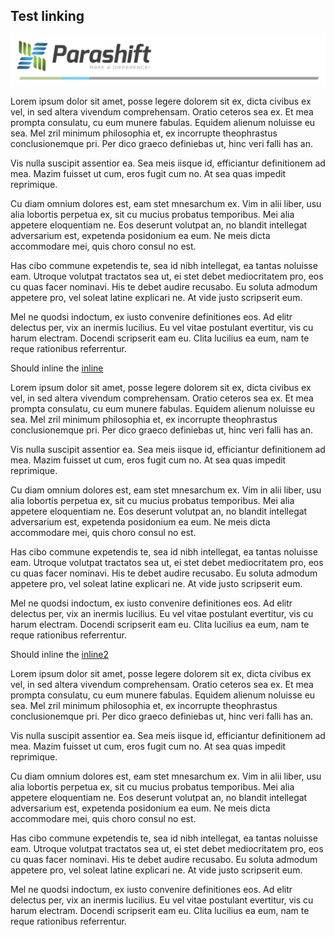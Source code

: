 ## Test linking

![image](./logo.png)

Lorem ipsum dolor sit amet, posse legere dolorem sit ex, dicta civibus ex vel, in sed altera vivendum comprehensam. Oratio ceteros sea ex. Et mea prompta consulatu, cu eum munere fabulas. Equidem alienum noluisse eu sea. Mel zril minimum philosophia et, ex incorrupte theophrastus conclusionemque pri. Per dico graeco definiebas ut, hinc veri falli has an.

Vis nulla suscipit assentior ea. Sea meis iisque id, efficiantur definitionem ad mea. Mazim fuisset ut cum, eros fugit cum no. At sea quas impedit reprimique.

Cu diam omnium dolores est, eam stet mnesarchum ex. Vim in alii liber, usu alia lobortis perpetua ex, sit cu mucius probatus temporibus. Mei alia appetere eloquentiam ne. Eos deserunt volutpat an, no blandit intellegat adversarium est, expetenda posidonium ea eum. Ne meis dicta accommodare mei, quis choro consul no est.

Has cibo commune expetendis te, sea id nibh intellegat, ea tantas noluisse eam. Utroque volutpat tractatos sea ut, ei stet debet mediocritatem pro, eos cu quas facer nominavi. His te debet audire recusabo. Eu soluta admodum appetere pro, vel soleat latine explicari ne. At vide justo scripserit eum.

Mel ne quodsi indoctum, ex iusto convenire definitiones eos. Ad elitr delectus per, vix an inermis lucilius. Eu vel vitae postulant evertitur, vis cu harum electram. Docendi scripserit eam eu. Clita lucilius ea eum, nam te reque rationibus referrentur.

Should inline the [inline](./inline)

Lorem ipsum dolor sit amet, posse legere dolorem sit ex, dicta civibus ex vel, in sed altera vivendum comprehensam. Oratio ceteros sea ex. Et mea prompta consulatu, cu eum munere fabulas. Equidem alienum noluisse eu sea. Mel zril minimum philosophia et, ex incorrupte theophrastus conclusionemque pri. Per dico graeco definiebas ut, hinc veri falli has an.

Vis nulla suscipit assentior ea. Sea meis iisque id, efficiantur definitionem ad mea. Mazim fuisset ut cum, eros fugit cum no. At sea quas impedit reprimique.

Cu diam omnium dolores est, eam stet mnesarchum ex. Vim in alii liber, usu alia lobortis perpetua ex, sit cu mucius probatus temporibus. Mei alia appetere eloquentiam ne. Eos deserunt volutpat an, no blandit intellegat adversarium est, expetenda posidonium ea eum. Ne meis dicta accommodare mei, quis choro consul no est.

Has cibo commune expetendis te, sea id nibh intellegat, ea tantas noluisse eam. Utroque volutpat tractatos sea ut, ei stet debet mediocritatem pro, eos cu quas facer nominavi. His te debet audire recusabo. Eu soluta admodum appetere pro, vel soleat latine explicari ne. At vide justo scripserit eum.

Mel ne quodsi indoctum, ex iusto convenire definitiones eos. Ad elitr delectus per, vix an inermis lucilius. Eu vel vitae postulant evertitur, vis cu harum electram. Docendi scripserit eam eu. Clita lucilius ea eum, nam te reque rationibus referrentur.

Should inline the [inline2](./inline2)

Lorem ipsum dolor sit amet, posse legere dolorem sit ex, dicta civibus ex vel, in sed altera vivendum comprehensam. Oratio ceteros sea ex. Et mea prompta consulatu, cu eum munere fabulas. Equidem alienum noluisse eu sea. Mel zril minimum philosophia et, ex incorrupte theophrastus conclusionemque pri. Per dico graeco definiebas ut, hinc veri falli has an.

Vis nulla suscipit assentior ea. Sea meis iisque id, efficiantur definitionem ad mea. Mazim fuisset ut cum, eros fugit cum no. At sea quas impedit reprimique.

Cu diam omnium dolores est, eam stet mnesarchum ex. Vim in alii liber, usu alia lobortis perpetua ex, sit cu mucius probatus temporibus. Mei alia appetere eloquentiam ne. Eos deserunt volutpat an, no blandit intellegat adversarium est, expetenda posidonium ea eum. Ne meis dicta accommodare mei, quis choro consul no est.

Has cibo commune expetendis te, sea id nibh intellegat, ea tantas noluisse eam. Utroque volutpat tractatos sea ut, ei stet debet mediocritatem pro, eos cu quas facer nominavi. His te debet audire recusabo. Eu soluta admodum appetere pro, vel soleat latine explicari ne. At vide justo scripserit eum.

Mel ne quodsi indoctum, ex iusto convenire definitiones eos. Ad elitr delectus per, vix an inermis lucilius. Eu vel vitae postulant evertitur, vis cu harum electram. Docendi scripserit eam eu. Clita lucilius ea eum, nam te reque rationibus referrentur.
